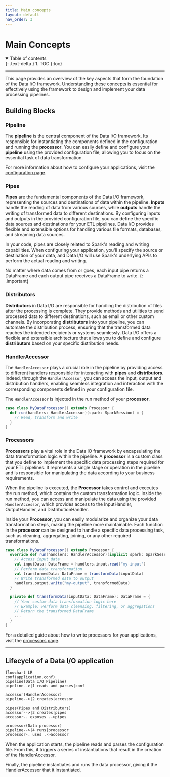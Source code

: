 ```yaml
---
title: Main concepts
layout: default
nav_order: 3
---
```

# Main Concepts
<details open markdown="block">
  <summary>
    Table of contents
  </summary>
  {: .text-delta }
1. TOC
{:toc}
</details>

--- 
This page provides an overview of the key aspects that form the foundation of the Data I/O framework. Understanding these concepts is essential for effectively using the framework to design and implement your data processing pipelines.

## Building Blocks
### Pipeline
The **pipeline** is the central component of the Data I/O framework. Its responsible for instantiating the components defined in the configuration and running the **processor**. You can easily define and configure your **pipeline** using the provided configuration file, allowing you to focus on the essential task of data transformation.

For more information about how to configure your applications, visit the [configuration page](configuration/configuration.html).

### Pipes
**Pipes** are the fundamental components of the Data I/O framework, representing the sources and destinations of data within the pipeline. **Inputs** handle the reading of data from various sources, while **outputs** handle the writing of transformed data to different destinations. By configuring inputs and outputs in the provided configuration file, you can define the specific data sources and destinations for your ETL pipelines. Data I/O provides flexible and extensible options for handling various file formats, databases, and streaming data sources.

In your code, pipes are closely related to Spark's reading and writing capabilities. When configuring your application, you'll specify the source or destination of your data, and Data I/O will use Spark's underlying APIs to perform the actual reading and writing.

No matter where data comes from or goes, each input pipe returns a DataFrame and each output pipe receives a DataFrame to write.
{: .important}

### Distributors
**Distributors** in Data I/O are responsible for handling the distribution of files after the processing is complete. They provide methods and utilities to send processed data to different destinations, such as email or other custom channels. By incorporating **distributors** into your pipeline, you can automate the distribution process, ensuring that the transformed data reaches the intended recipients or systems seamlessly. Data I/O offers a flexible and extensible architecture that allows you to define and configure **distributors** based on your specific distribution needs.


### HandlerAccessor
The `HandlerAccessor` plays a crucial role in the pipeline by providing access to different handlers responsible for interacting with **pipes** and **distributors**. Indeed, through the `HandlerAccessor`, you can access the input, output and distribution handlers, enabling seamless integration and interaction with the corresponding components defined in your configuration file.

The `HandlerAccessor` is injected in the run method of your **processor**.
```scala
case class MyDataProcessor() extends Processor {
  def run(handlers: HandlerAccessor)(spark: SparkSession) = {
    // Read, transform and write
  }
}
```

### Processors
**Processors** play a vital role in the Data IO framework by encapsulating the data transformation logic within the pipeline. A **processor** is a custom class that you define to implement the specific data processing steps required for your ETL pipelines. It represents a single stage or operation in the pipeline and is responsible for manipulating the data according to your business requirements.

When the pipeline is executed, the **Processor** takes control and executes the run method, which contains the custom transformation logic. Inside the run method, you can access and manipulate the data using the provided `HandlerAccessor`, which provides access to the InputHandler, OutputHandler, and DistributionHandler.

Inside your **Processor**, you can easily modularize and organize your data transformation steps, making the pipeline more maintainable. Each function in the **processor** can be designed to handle a specific data processing task, such as cleaning, aggregating, joining, or any other required transformations.

```scala
case class MyDataProcessor() extends Processor {
  override def run(handlers: HandlerAccessor)(implicit spark: SparkSession): Unit = {
    // Access input data
    val inputData: DataFrame = handlers.input.read("my-input")
    // Perform data transformation
    val transformedData: DataFrame = transformData(inputData)
    // Write transformed data to output
    handlers.output.write("my-output", transformedData)
  }

  private def transformData(inputData: DataFrame): DataFrame = {
    // Your custom data transformation logic here
    // Example: Perform data cleansing, filtering, or aggregations
    // Return the transformed DataFrame
    ...
  }
}
```

For a detailed guide about how to write processors for your applications, visit the [processors page](writing-processors.html).

--- 

## Lifecycle of a Data I/O application

```mermaid
flowchart LR
conf(application.conf)
pipeline(Data I/O Pipeline)
pipeline-->|1 reads and parses|conf

accessor(HandlerAccessor)
pipeline-->|2 creates|accessor

pipes(Pipes and Distributors)
accessor-->|3 creates|pipes
accessor-. exposes .->pipes

processor(Data processor)
pipeline-->|4 runs|processor
processor-. uses .->accessor

```

When the application starts, the pipeline reads and parses the configuration file. From this, it triggers a series of instantiations that result in the creation of the HandlerAccessor.

Finally, the pipeline instantiates and runs the data processor, giving it the HandlerAccessor that it instantiated.